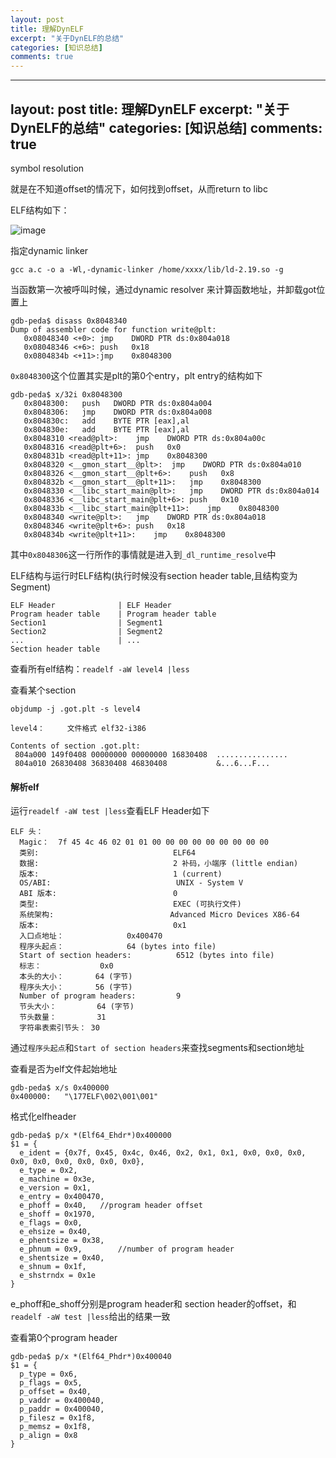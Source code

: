 ```yaml
---
layout: post
title: 理解DynELF
excerpt: "关于DynELF的总结"
categories: [知识总结]
comments: true
---
```


---
layout: post
title: 理解DynELF
excerpt: "关于DynELF的总结"
categories: [知识总结]
comments: true
---

symbol resolution

就是在不知道offset的情况下，如何找到offset，从而return to libc

ELF结构如下：

![image](https://note.youdao.com/yws/public/resource/2534f9760353375374772b119a101834/xmlnote/97FE9772BF0B47BFBBB409378F8F1D39/14626)

指定dynamic linker
```
gcc a.c -o a -Wl,-dynamic-linker /home/xxxx/lib/ld-2.19.so -g
```

当函数第一次被呼叫时候，通过dynamic resolver 来计算函数地址，并卸载got位置上
```shell
gdb-peda$ disass 0x8048340
Dump of assembler code for function write@plt:
   0x08048340 <+0>:	jmp    DWORD PTR ds:0x804a018
   0x08048346 <+6>:	push   0x18
   0x0804834b <+11>:jmp    0x8048300
```
`0x8048300`这个位置其实是plt的第0个entry，plt entry的结构如下
```
gdb-peda$ x/32i 0x8048300
   0x8048300:	push   DWORD PTR ds:0x804a004
   0x8048306:	jmp    DWORD PTR ds:0x804a008
   0x804830c:	add    BYTE PTR [eax],al
   0x804830e:	add    BYTE PTR [eax],al
   0x8048310 <read@plt>:	jmp    DWORD PTR ds:0x804a00c
   0x8048316 <read@plt+6>:	push   0x0
   0x804831b <read@plt+11>:	jmp    0x8048300
   0x8048320 <__gmon_start__@plt>:	jmp    DWORD PTR ds:0x804a010
   0x8048326 <__gmon_start__@plt+6>:	push   0x8
   0x804832b <__gmon_start__@plt+11>:	jmp    0x8048300
   0x8048330 <__libc_start_main@plt>:	jmp    DWORD PTR ds:0x804a014
   0x8048336 <__libc_start_main@plt+6>:	push   0x10
   0x804833b <__libc_start_main@plt+11>:	jmp    0x8048300
   0x8048340 <write@plt>:	jmp    DWORD PTR ds:0x804a018
   0x8048346 <write@plt+6>:	push   0x18
   0x804834b <write@plt+11>:	jmp    0x8048300
```
其中`0x8048306`这一行所作的事情就是进入到`_dl_runtime_resolve`中

ELF结构与运行时ELF结构(执行时候没有section header table,且结构变为Segment)
```
ELF Header  			| ELF Header 
Program header table	| Program header table
Section1				| Segment1
Section2				| Segment2
...						| ...
Section header table
``` 


查看所有elf结构：`readelf -aW level4 |less`

查看某个section
```
objdump -j .got.plt -s level4

level4：     文件格式 elf32-i386

Contents of section .got.plt:
 804a000 149f0408 00000000 00000000 16830408  ................
 804a010 26830408 36830408 46830408           &...6...F...    
```
#### 解析elf
运行`readelf -aW test |less`查看ELF Header如下
```
ELF 头：
  Magic：  7f 45 4c 46 02 01 01 00 00 00 00 00 00 00 00 00 
  类别:                              ELF64
  数据:                              2 补码，小端序 (little endian)
  版本:                              1 (current)
  OS/ABI:                            UNIX - System V
  ABI 版本:                          0
  类型:                              EXEC (可执行文件)
  系统架构:                          Advanced Micro Devices X86-64
  版本:                              0x1
  入口点地址：              0x400470
  程序头起点：              64 (bytes into file)
  Start of section headers:          6512 (bytes into file)
  标志：             0x0
  本头的大小：       64 (字节)
  程序头大小：       56 (字节)
  Number of program headers:         9
  节头大小：         64 (字节)
  节头数量：         31
  字符串表索引节头： 30
```
通过`程序头起点`和`Start of section headers`来查找segments和section地址

查看是否为elf文件起始地址
```
gdb-peda$ x/s 0x400000
0x400000:	"\177ELF\002\001\001"
```
格式化elfheader
```shell
gdb-peda$ p/x *(Elf64_Ehdr*)0x400000
$1 = {
  e_ident = {0x7f, 0x45, 0x4c, 0x46, 0x2, 0x1, 0x1, 0x0, 0x0, 0x0, 0x0, 0x0, 0x0, 0x0, 0x0, 0x0}, 
  e_type = 0x2, 
  e_machine = 0x3e, 
  e_version = 0x1, 
  e_entry = 0x400470, 
  e_phoff = 0x40, 	//program header offset
  e_shoff = 0x1970, 
  e_flags = 0x0, 
  e_ehsize = 0x40, 
  e_phentsize = 0x38, 
  e_phnum = 0x9, 		//number of program header
  e_shentsize = 0x40, 
  e_shnum = 0x1f, 
  e_shstrndx = 0x1e
}
```
e_phoff和e_shoff分别是program header和 section header的offset，和`readelf -aW test |less`给出的结果一致

查看第0个program header
```
gdb-peda$ p/x *(Elf64_Phdr*)0x400040
$1 = {
  p_type = 0x6, 
  p_flags = 0x5, 
  p_offset = 0x40, 
  p_vaddr = 0x400040, 
  p_paddr = 0x400040, 
  p_filesz = 0x1f8, 
  p_memsz = 0x1f8, 
  p_align = 0x8
}
```
